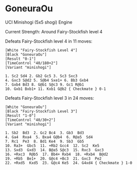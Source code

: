 # GoneuraOu

UCI Minishogi (5x5 shogi) Engine

Current Strength: Around Fairy-Stockfish level 4

Defeats Fairy-Stockfish level 4 in 11 moves:

```
[White "Fairy-Stockfish Level 4"]
[Black "GoneuraOu"]
[Result "0-1"]
[TimeControl "40/180+2"]
[Variant "minishogi"]

1. Sc2 Sd4 2. Gb2 Gc5 3. Sc3 Sxc3
4. Gxc3 S@d2 5. S@b4 Sxe1+ 6. Bb3 Gxb4
7. Gxb4 Bd3 8. G@b1 S@c3 9. Gc1 R@b1
10. Gxb1 Bxb1+ 11. Kxb1 G@b2 { Checkmate } 0-1
```

Defeats Fairy-Stockfish level 3 in 24 moves:

```
[White "GoneuraOu"]
[Black "Fairy-Stockfish Level 3"]
[Result "1-0"]
[TimeControl "40/30+2"]
[Variant "minishogi"]

1. Sb2  Bd3  2. Gc2 Bc4  3. Gb3  Bd3 
4. Ga4  Rxa4  5. Bxa4 G@b4  6. R@a5  Sd4 
7. Rc1  Pe3  8. Bd1 Ke4  9. Sb3  Gb5 
10. Ra3+  Gbc5  11. +Rb2 Gcc4  12. Sc2  Ke5 
13. Sxd3  Gxd3  14. B@a5 S@c3  15. Rxc3  Gxc3 
16. +Rxc3  R@b5  17. Bb4+ Rxb4  18. +Rxb4  B@d2 
19. +Rb5  Be1+  20. G@c4 +Bc3  21. Gxc3  Pe2 
22. +Rxd5  Kxd5  23. G@c4 Ke5  24. G4xd4 { Checkmate } 1-0
```
